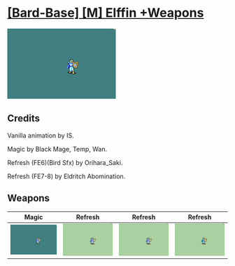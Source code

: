 # [\[Bard-Base\] \[M\] Elffin +Weapons](./)
 

<img src="./6.%20Magic/Magic_000.png" alt="[Bard-Base] [M] Elffin +Weapons standing" />

## Credits

Vanilla animation by IS.

Magic by Black Mage, Temp, Wan.

Refresh (FE6)(Bird Sfx) by Orihara_Saki.

Refresh (FE7-8) by Eldritch Abomination.

## Weapons
 

|Magic |Refresh |Refresh |Refresh |
|  :---: | :---: | :---: | :---: |
| <img alt="Magic animation" src="./6.%20Magic/Magic.gif" /> | <img alt="Refresh animation" src="./8.%20Refresh/Refresh.gif" /> | <img alt="Refresh animation" src="./8.%20Refresh%20(FE6)(Bird%20Sfx)/Refresh.gif" /> | <img alt="Refresh animation" src="./8.%20Refresh%20(FE7-8)/Refresh.gif" /> |
